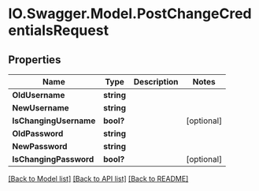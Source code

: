 # IO.Swagger.Model.PostChangeCredentialsRequest
## Properties

Name | Type | Description | Notes
------------ | ------------- | ------------- | -------------
**OldUsername** | **string** |  | 
**NewUsername** | **string** |  | 
**IsChangingUsername** | **bool?** |  | [optional] 
**OldPassword** | **string** |  | 
**NewPassword** | **string** |  | 
**IsChangingPassword** | **bool?** |  | [optional] 

[[Back to Model list]](../README.md#documentation-for-models) [[Back to API list]](../README.md#documentation-for-api-endpoints) [[Back to README]](../README.md)

